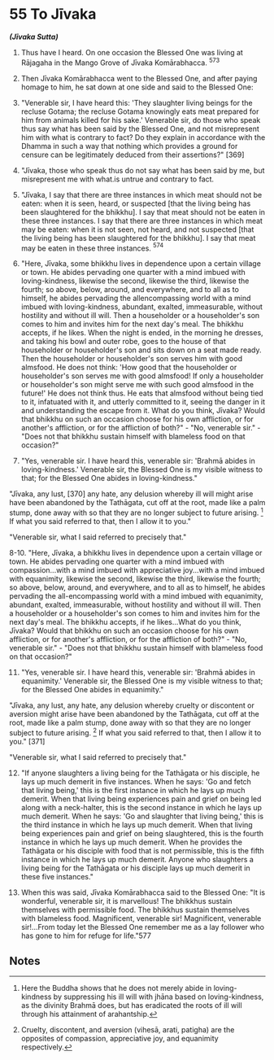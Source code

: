 # 55 To Jīvaka
***(Jīvaka Sutta)***

1. Thus have I heard. On one occasion the Blessed One was living at Rājagaha in the Mango Grove of Jīvaka Komārabhacca. ${ }^{573}$

2. Then Jīvaka Komārabhacca went to the Blessed One, and after paying homage to him, he sat down at one side and said to the Blessed One:

3. "Venerable sir, I have heard this: 'They slaughter living beings for the recluse Gotama; the recluse Gotama knowingly eats meat prepared for him from animals killed for his sake.' Venerable sir, do those who speak thus say what has been said by the Blessed One, and not misrepresent him with what is contrary to fact? Do they explain in accordance with the Dhamma in such a way that nothing which provides a ground for censure can be legitimately deduced from their assertions?" [369]

4. "Jīvaka, those who speak thus do not say what has been said by me, but misrepresent me with what.is untrue and contrary to fact.

5. "Jīvaka, I say that there are three instances in which meat should not be eaten: when it is seen, heard, or suspected [that the living being has been slaughtered for the bhikkhu]. I say that meat should not be eaten in these three instances. I say that there are three instances in which meat may be eaten: when it is not seen, not heard, and not suspected [that the living being has been slaughtered for the bhikkhu]. I say that meat may be eaten in these three instances. ${ }^{574}$

6. "Here, Jīvaka, some bhikkhu lives in dependence upon a certain village or town. He abides pervading one quarter with a mind imbued with loving-kindness, likewise the second, likewise the third, likewise the fourth; so above, below, around, and everywhere, and to all as to himself, he abides pervading the allencompassing world with a mind imbued with loving-kindness,
abundant, exalted, immeasurable, without hostility and without ill will. Then a householder or a householder's son comes to him and invites him for the next day's meal. The bhikkhu accepts, if he likes. When the night is ended, in the morning he dresses, and taking his bowl and outer robe, goes to the house of that householder or householder's son and sits down on a seat made ready. Then the householder or householder's son serves him with good almsfood. He does not think: 'How good that the householder or householder's son serves me with good almsfood! If only a householder or householder's son might serve me with such good almsfood in the future!' He does not think thus. He eats that almsfood without being tied to it, infatuated with it, and utterly committed to it, seeing the danger in it and understanding the escape from it. What do you think, Jīvaka? Would that bhikkhu on such an occasion choose for his own affliction, or for another's affliction, or for the affliction of both?" - "No, venerable sir." - "Does not that bhikkhu sustain himself with blameless food on that occasion?"

7. "Yes, venerable sir. I have heard this, venerable sir: 'Brahmā abides in loving-kindness.' Venerable sir, the Blessed One is my visible witness to that; for the Blessed One abides in loving-kindness."

"Jīvaka, any lust, [370] any hate, any delusion whereby ill will might arise have been abandoned by the Tathāgata, cut off at the root, made like a palm stump, done away with so that they are no longer subject to future arising. [^575] If what you said referred to that, then I allow it to you."

"Venerable sir, what I said referred to precisely that."

8-10. "Here, Jīvaka, a bhikkhu lives in dependence upon a certain village or town. He abides pervading one quarter with a mind imbued with compassion...with a mind imbued with appreciative joy...with a mind imbued with equanimity, likewise the second, likewise the third, likewise the fourth; so above, below, around, and everywhere, and to all as to himself, he abides pervading the all-encompassing world with a mind imbued with equanimity, abundant, exalted, immeasurable, without hostility and without ill will. Then a householder or a householder's son comes to him and invites him for the next day's meal. The bhikkhu accepts, if he likes...What do you think, Jīvaka? Would that bhikkhu on such an occasion choose
for his own affliction, or for another's affliction, or for the affliction of both?" - "No, venerable sir." - "Does not that bhikkhu sustain himself with blameless food on that occasion?"

11. "Yes, venerable sir. I have heard this, venerable sir: 'Brahmā abides in equanimity.' Venerable sir, the Blessed One is my visible witness to that; for the Blessed One abides in equanimity."

"Jīvaka, any lust, any hate, any delusion whereby cruelty or discontent or aversion might arise have been abandoned by the Tathāgata, cut off at the root, made like a palm stump, done away with so that they are no longer subject to future arising. [^576] If what you said referred to that, then I allow it to you." [371]

"Venerable sir, what I said referred to precisely that."

12. "If anyone slaughters a living being for the Tathāgata or his disciple, he lays up much demerit in five instances. When he says: 'Go and fetch that living being,' this is the first instance in which he lays up much demerit. When that living being experiences pain and grief on being led along with a neck-halter, this is the second instance in which he lays up much demerit. When he says: 'Go and slaughter that living being,' this is the third instance in which he lays up much demerit. When that living being experiences pain and grief on being slaughtered, this is the fourth instance in which he lays up much demerit. When he provides the Tathāgata or his disciple with food that is not permissible, this is the fifth instance in which he lays up much demerit. Anyone who slaughters a living being for the Tathāgata or his disciple lays up much demerit in these five instances."

13. When this was said, Jīvaka Komārabhacca said to the Blessed One: "It is wonderful, venerable sir, it is marvellous! The bhikkhus sustain themselves with permissible food. The bhikkhus sustain themselves with blameless food. Magnificent, venerable sir! Magnificent, venerable sir!...From today let the Blessed One remember me as a lay follower who has gone to him for refuge for life."577

## Notes

[^573]: Jīvaka was the abandoned child of a courtesan. Discovered and raised by Prince Abhaya, he studied medicine at Takkasilā and was later appointed the personal physician of the Buddha. He became a streamenterer after hearing the Buddha teach the Dhamma.

[^574]: This passage states clearly and explicitly the regulations on meat-eating laid down by the Buddha for the Sangha. It will be noted that the Buddha does not require the bhikkhus to observe a vegetarian diet, but permits them to consume meat when they are confident that the animal has not been slaughtered especially to provide them with food. Such meat is called tikoțiparisuddha, "pure in three aspects," because it is not seen, heard, or suspected to come from an animal killed specifically for the bhikkhu. The lay Buddhist's precept of abstaining from the taking of life would prohibit him from killing for his food, but does not proscribe purchasing meat prepared from animals already dead. For more on this issue see Vin Mv Kh 6/i.237-38, and I.B. Horner, Early Buddhism and the Taking of Life, pp. 20-26.

[^575]: Here the Buddha shows that he does not merely abide in loving-kindness by suppressing his ill will with jhāna based on loving-kindness, as the divinity Brahmā does, but has eradicated the roots of ill will through his attainment of arahantship.

[^576]: Cruelty, discontent, and aversion (vihesā, arati, patigha) are the opposites of compassion, appreciative joy, and equanimity respectively.

[^577]: It is puzzling that Jivaka here declares himself a lay follower as if for the first time when he had already been established in stream-entry. Perhaps this formula was used as a means of reaffirming one's dedication to the Triple Gem and was not restricted to an initial profession of going for refuge.

